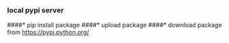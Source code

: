### local pypi server
####* pip install package
####* upload package
####* download package from https://pypi.python.org/


